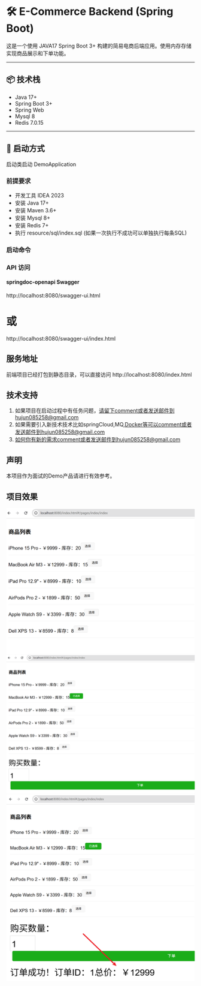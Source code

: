 # 🛠️ E-Commerce Backend (Spring Boot)

这是一个使用 JAVA17 Spring Boot 3+ 构建的简易电商后端应用。使用内存存储实现商品展示和下单功能。

---

## 📦 技术栈

- Java 17+
- Spring Boot 3+
- Spring Web
- Mysql 8
- Redis 7.0.15

---

## 🚀 启动方式
启动类启动 DemoApplication
### 前提要求
- 开发工具 IDEA 2023
- 安装 Java 17+
- 安装 Maven 3.6+
- 安装 Mysql 8+
- 安装 Redis 7+
- 执行 resource/sql/index.sql (如果一次执行不成功可以单独执行每条SQL)
### 启动命令


### API 访问
#### springdoc-openapi Swagger  
http://localhost:8080/swagger-ui.html
# 或
http://localhost:8080/swagger-ui/index.html

## 服务地址
前端项目已经打包到静态目录，可以直接访问
http://localhost:8080/index.html

## 技术支持
1. 如果项目在启动过程中有任务问题，请留下comment或者发送邮件到hujun085258@gmail.com
2. 如果需要引入新技术技术比如springCloud,MQ,Docker等可以comment或者发送邮件到hujun085258@gmail.com
3. 如何你有新的需求comment或者发送邮件到hujun085258@gmail.com

## 声明
本项目作为面试的Demo产品请进行有效参考。

## 项目效果
![首页展示](docs/images/homepage.png)
![下单展示](docs/images/下单.png)
![订单信息展示](docs/images/订单信息.png)
